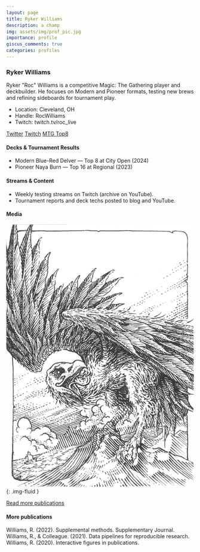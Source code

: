 ```yaml
---
layout: page
title: Ryker Williams
description: a champ
img: assets/img/prof_pic.jpg
importance: profile
giscus_comments: true
categories: profiles
---
```


### Ryker Williams

<div class="profile">

Ryker "Roc" Williams is a competitive Magic: The Gathering player and deckbuilder. He focuses on Modern and Pioneer formats, testing new brews and refining sideboards for tournament play.

- Location: Cleveland, OH
- Handle: RocWilliams
- Twitch: twitch.tv/roc_live

<div class="social">
  <a href="https://twitter.com/roc_live" aria-label="Twitter"><i class="fa fa-twitter"></i> Twitter</a>
  <a href="https://twitch.tv/roc_live" aria-label="Twitch"><i class="fa fa-twitch"></i> Twitch</a>
  <a href="https://mtgtop8.com/" aria-label="MTG Top8"><i class="fa fa-list"></i> MTG Top8</a>
</div>

#### Decks & Tournament Results

- <span class="badge">Modern</span> Blue-Red Delver — Top 8 at City Open (2024)
- <span class="badge">Pioneer</span> Naya Burn — Top 16 at Regional (2023)

#### Streams & Content

- Weekly testing streams on Twitch (archive on YouTube).
- Tournament reports and deck techs posted to blog and YouTube.

#### Media

![Deck tech image](/assets/img/WhiteRoc.png){: .img-fluid }

</div>

<div class="collapsible">
	<p>
		<a class="btn btn-sm btn-outline-secondary" data-bs-toggle="collapse" href="#ryker-more" role="button" aria-expanded="false" aria-controls="ryker-more">Read more publications</a>
	</p>
	<div class="collapse" id="ryker-more">
		<h4>More publications</h4>
		<div class="publications-grid">
			<div class="pub">Williams, R. (2022). Supplemental methods. Supplementary Journal.</div>
			<div class="pub">Williams, R., & Colleague. (2021). Data pipelines for reproducible research.</div>
			<div class="pub">Williams, R. (2020). Interactive figures in publications.</div>
		</div>
	</div>
</div>
